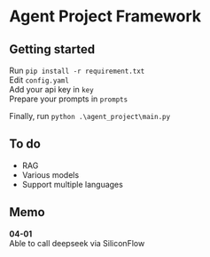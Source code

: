 # Agent Project Framework

## Getting started
Run `pip install -r requirement.txt`\
Edit `config.yaml`\
Add your api key in `key`\
Prepare your prompts in `prompts`

Finally, run `python .\agent_project\main.py`

## To do
- RAG
- Various models
- Support multiple languages

## Memo
**04-01**\
Able to call deepseek via SiliconFlow